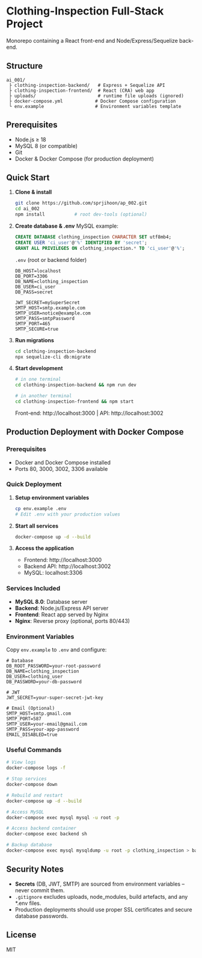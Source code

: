 # Clothing-Inspection Full-Stack Project

Monorepo containing a React front-end and Node/Express/Sequelize back-end.

## Structure

```
ai_001/
 ├ clothing-inspection-backend/   # Express + Sequelize API
 ├ clothing-inspection-frontend/  # React (CRA) web app
 ├ uploads/                       # runtime file uploads (ignored)
 ├ docker-compose.yml            # Docker Compose configuration
 └ env.example                   # Environment variables template
```

## Prerequisites

* Node.js ≥ 18
* MySQL 8 (or compatible)
* Git
* Docker & Docker Compose (for production deployment)

## Quick Start

1. **Clone & install**
   ```bash
   git clone https://github.com/sprjihoon/ap_002.git
   cd ai_002
   npm install           # root dev-tools (optional)
   ```

2. **Create database & .env**
   MySQL example:
   ```sql
   CREATE DATABASE clothing_inspection CHARACTER SET utf8mb4;
   CREATE USER 'ci_user'@'%' IDENTIFIED BY 'secret';
   GRANT ALL PRIVILEGES ON clothing_inspection.* TO 'ci_user'@'%';
   ```
   `.env` (root or backend folder)
   ```env
   DB_HOST=localhost
   DB_PORT=3306
   DB_NAME=clothing_inspection
   DB_USER=ci_user
   DB_PASS=secret

   JWT_SECRET=mySuperSecret
   SMTP_HOST=smtp.example.com
   SMTP_USER=notice@example.com
   SMTP_PASS=smtpPassword
   SMTP_PORT=465
   SMTP_SECURE=true
   ```

3. **Run migrations**
   ```bash
   cd clothing-inspection-backend
   npx sequelize-cli db:migrate
   ```

4. **Start development**
   ```bash
   # in one terminal
   cd clothing-inspection-backend && npm run dev

   # in another terminal
   cd clothing-inspection-frontend && npm start
   ```
   Front-end: http://localhost:3000  |  API: http://localhost:3002

## Production Deployment with Docker Compose

### Prerequisites
- Docker and Docker Compose installed
- Ports 80, 3000, 3002, 3306 available

### Quick Deployment

1. **Setup environment variables**
   ```bash
   cp env.example .env
   # Edit .env with your production values
   ```

2. **Start all services**
   ```bash
   docker-compose up -d --build
   ```

3. **Access the application**
   - Frontend: http://localhost:3000
   - Backend API: http://localhost:3002
   - MySQL: localhost:3306

### Services Included
- **MySQL 8.0**: Database server
- **Backend**: Node.js/Express API server
- **Frontend**: React app served by Nginx
- **Nginx**: Reverse proxy (optional, ports 80/443)

### Environment Variables
Copy `env.example` to `.env` and configure:
```env
# Database
DB_ROOT_PASSWORD=your-root-password
DB_NAME=clothing_inspection
DB_USER=clothing_user
DB_PASSWORD=your-db-password

# JWT
JWT_SECRET=your-super-secret-jwt-key

# Email (Optional)
SMTP_HOST=smtp.gmail.com
SMTP_PORT=587
SMTP_USER=your-email@gmail.com
SMTP_PASS=your-app-password
EMAIL_DISABLED=true
```

### Useful Commands
```bash
# View logs
docker-compose logs -f

# Stop services
docker-compose down

# Rebuild and restart
docker-compose up -d --build

# Access MySQL
docker-compose exec mysql mysql -u root -p

# Access backend container
docker-compose exec backend sh

# Backup database
docker-compose exec mysql mysqldump -u root -p clothing_inspection > backup.sql
```

## Security Notes
* **Secrets** (DB, JWT, SMTP) are sourced from environment variables – never commit them.
* `.gitignore` excludes uploads, node_modules, build artefacts, and any *.env files.
* Production deployments should use proper SSL certificates and secure database passwords.

## License
MIT 
